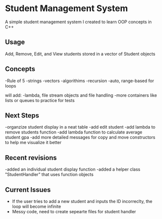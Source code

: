 # Student Management System 
A simple student management system I created to learn OOP concepts in C++

## Usage
Add, Remove, Edit, and View students stored in a vector of Student objects

## Concepts
-Rule of 5
-strings
-vectors
-algorithims
-recursion
-auto, range-based for loops

will add:
-lambda, file stream objects and file handling
-more containers like lists or queues to practice for tests

## Next Steps
-organzize student display in a neat table
-add edit student
-add lambda to remove students function
    -add lambda function to calculate average student gpa
-add more detailed messages for copy and move constructors
    to help me visualize it better

## Recent revisions
-added an individual student display function
-added a helper class "StudentHandler" that uses function objects

## Current Issues
- If the user tries to add a new student and inputs the ID incorreclty, the loop will become infinite
- Messy code, need to create sepearte files for student handler

